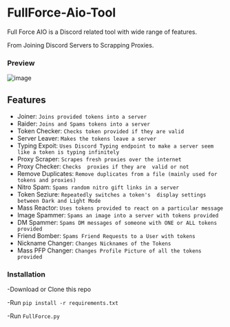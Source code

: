 # FullForce-Aio-Tool
Full Force AIO is a Discord related tool with wide range of features.

From Joining Discord Servers to Scrapping Proxies.

### Preview
![image](https://user-images.githubusercontent.com/48765068/156812945-d23af9a7-6b57-478c-8ab8-d4cc299e055f.png)

## Features
* Joiner:   `Joins provided tokens into a server`
* Raider:   `Joins and Spams tokens into a server`
* Token Checker: `Checks token provided if they are valid`
* Server Leaver: `Makes the tokens leave a server`
* Typing Expoit: `Uses Discord Typing endpoint to make a server seem like a token is typing infinitely`
* Proxy Scraper: `Scrapes fresh proxies over the internet`
* Proxy Checker: `Checks  proxies if they are  valid or not`
* Remove Duplicates: `Remove duplicates from a file (mainly used for tokens and proxies)`
* Nitro Spam: `Spams random nitro gift links in a server`
* Token Seziure: `Repeatedly switches a token's  display settings between Dark and Light Mode`
* Mass Reactor: `Uses tokens provided to react on a particular message`
* Image Spammer: `Spams an image into a server with tokens provided`
* DM Spammer: `Spams DM messages of someone with ONE or ALL tokens provided`
* Friend Bomber: `Spams Friend Requests to a User with tokens`
* Nickname Changer: `Changes Nicknames of the Tokens`
* Mass PFP Changer: `Changes Profile Picture of all the tokens provided`


### Installation

-Download or Clone this repo

-Run `pip install -r requirements.txt`

-Run `FullForce.py`

